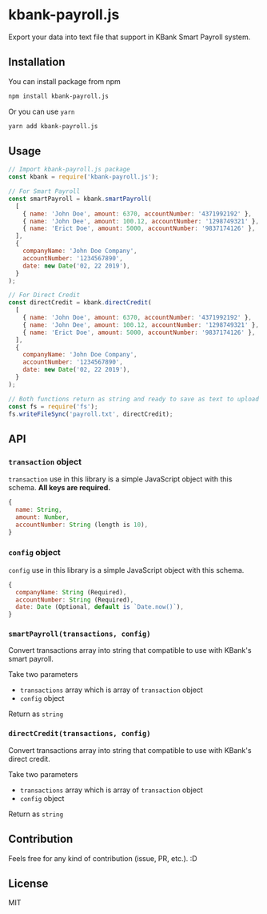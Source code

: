 # kbank-payroll.js

Export your data into text file that support in KBank Smart Payroll system.

## Installation

You can install package from npm

```bash
npm install kbank-payroll.js
```

Or you can use `yarn`

```bash
yarn add kbank-payroll.js
```

## Usage

```javascript
// Import kbank-payroll.js package
const kbank = require('kbank-payroll.js');

// For Smart Payroll
const smartPayroll = kbank.smartPayroll(
  [
    { name: 'John Doe', amount: 6370, accountNumber: '4371992192' },
    { name: 'John Dee', amount: 100.12, accountNumber: '1298749321' },
    { name: 'Erict Doe', amount: 5000, accountNumber: '9837174126' },
  ],
  {
    companyName: 'John Doe Company',
    accountNumber: '1234567890',
    date: new Date('02, 22 2019'),
  }
);

// For Direct Credit
const directCredit = kbank.directCredit(
  [
    { name: 'John Doe', amount: 6370, accountNumber: '4371992192' },
    { name: 'John Dee', amount: 100.12, accountNumber: '1298749321' },
    { name: 'Erict Doe', amount: 5000, accountNumber: '9837174126' },
  ],
  {
    companyName: 'John Doe Company',
    accountNumber: '1234567890',
    date: new Date('02, 22 2019'),
  }
);

// Both functions return as string and ready to save as text to upload directly to KBank's system!
const fs = require('fs');
fs.writeFileSync('payroll.txt', directCredit);
```

## API

### `transaction` object

`transaction` use in this library is a simple JavaScript object with this schema. **All keys are required.**

```javascript
{
  name: String,
  amount: Number,
  accountNumber: String (length is 10),
}
```

### `config` object

`config` use in this library is a simple JavaScript object with this schema.

```javascript
{
  companyName: String (Required),
  accountNumber: String (Required),
  date: Date (Optional, default is `Date.now()`),
}
```

### `smartPayroll(transactions, config)`

Convert transactions array into string that compatible to use with KBank's smart payroll.

Take two parameters

- `transactions` array which is array of `transaction` object
- `config` object

Return as `string`

### `directCredit(transactions, config)`

Convert transactions array into string that compatible to use with KBank's direct credit.

Take two parameters

- `transactions` array which is array of `transaction` object
- `config` object

Return as `string`

## Contribution

Feels free for any kind of contribution (issue, PR, etc.). :D

## License

MIT
